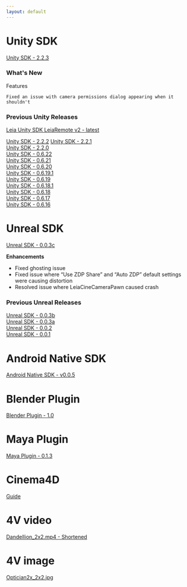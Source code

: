 ```yaml
---
layout: default
---
```




# Unity SDK
<!--- unity_sdk_link_begin --->
[Unity SDK - 2.2.3](https://github.com/LeiaInc/leiainc.github.io/raw/master/Unity/LeiaUnitySDK_Public_v2.2.3.zip)
<br>
<!--- unity_sdk_link_end --->
### What's New
<!--- unity_sdk_text_description_begin --->

Features

    Fixed an issue with camera permissions dialog appearing when it shouldn't

<!--- unity_sdk_text_description_end --->

### Previous Unity Releases

[Leia Unity SDK LeiaRemote v2 - latest](https://github.com/LeiaInc/leiainc.github.io/raw/master/LeiaRemote2/LeiaRemote2_Latest.zip) <br>

[Unity SDK - 2.2.2](https://github.com/LeiaInc/leiainc.github.io/raw/master/Unity/LeiaUnitySDK_Public_v2.2.2.zip)
[Unity SDK - 2.2.1](https://github.com/LeiaInc/leiainc.github.io/raw/master/Unity/LeiaUnitySDK_Public_v2.2.1.zip) <br>
[Unity SDK - 2.2.0](https://github.com/LeiaInc/leiainc.github.io/raw/master/Unity/LeiaUnitySDK_Public_v2.2.0.zip) <br>
[Unity SDK - 0.6.22](https://github.com/LeiaInc/leiainc.github.io/raw/master/Unity/LeiaUnitySDK_Public_v0.6.22.zip) <br>
[Unity SDK - 0.6.21](https://github.com/LeiaInc/leiainc.github.io/raw/master/Unity/LeiaUnitySDK_Public_v0.6.21.zip) <br>
[Unity SDK - 0.6.20](https://github.com/LeiaInc/leiainc.github.io/raw/master/Unity/LeiaUnitySDK_Public_v0.6.20.zip) <br>
[Unity SDK - 0.6.19.1](https://github.com/LeiaInc/leiainc.github.io/raw/master/Unity/LeiaUnitySDK_Public_v0.6.19.1.zip) <br>
[Unity SDK - 0.6.19](https://github.com/LeiaInc/leiainc.github.io/raw/master/Unity/LeiaUnitySDK_Public_v0.6.19.zip) <br>
[Unity SDK - 0.6.18.1](https://github.com/LeiaInc/leiainc.github.io/raw/master/Unity/LeiaUnitySDK_Public_v0.6.18_1.zip) <br>
[Unity SDK - 0.6.18](https://github.com/LeiaInc/leiainc.github.io/raw/master/Unity/LeiaUnitySDK_Public_v0.6.18.zip) <br>
[Unity SDK - 0.6.17](https://github.com/LeiaInc/leiainc.github.io/raw/master/Unity/LeiaUnitySDK_Public_v0.6.17.zip) <br>
[Unity SDK - 0.6.16](https://github.com/LeiaInc/leiainc.github.io/raw/master/Unity/LeiaUnitySDK_Public_v0.6.16.zip) <br>

# Unreal SDK
<!--- unreal_sdk_link_begin --->
[Unreal SDK - 0.0.3c](https://github.com/LeiaInc/leiainc.github.io/raw/master/Unreal/LeiaLoft_Unreal_SDK_LeiaCamera_003c.zip)
<!--- unreal_sdk_link_end --->

<!--- unreal_sdk_text_description_begin --->
**Enhancements**
- Fixed ghosting issue
- Fixed issue where “Use ZDP Share” and “Auto ZDP” default settings were causing distortion
- Resolved issue where LeiaCineCameraPawn caused crash
<!--- unreal_sdk_text_description_end --->

### Previous Unreal Releases
[Unreal SDK - 0.0.3b](https://github.com/LeiaInc/leiainc.github.io/raw/master/Unreal/LeiaLoft_Unreal_SDK_LeiaCamera_003b.zip)<br>
[Unreal SDK - 0.0.3a](https://github.com/LeiaInc/leiainc.github.io/raw/master/Unreal/LeiaLoft_Unreal_SDK_LeiaCamera_003a.zip)<br>
[Unreal SDK - 0.0.2](https://github.com/LeiaInc/leiainc.github.io/raw/master/Unreal/LeiaLoft_Unreal_SDK_LeiaCamera_002_.4e4a563.zip)<br>
[Unreal SDK - 0.0.1](https://github.com/LeiaInc/leiainc.github.io/raw/master/Unreal/LeiaLoft_Unreal_SDK_LeiaCamera_001_bf5adb8.zip)

# Android Native SDK
<!--- android_sdk_link_begin --->
[Android Native SDK - v0.0.5](https://github.com/LeiaInc/leiainc.github.io/raw/master/Android/LeiaLoft_NativeAndroid_SDK_2018-07-19.zip)
<!--- android_sdk_link_end --->
# Blender Plugin
<!--- blender_link_begin --->
[Blender Plugin - 1.0](https://github.com/LeiaInc/leiainc.github.io/raw/master/Blender/Leia+Blender+SDK.zip)
<!--- blender_link_end --->
# Maya Plugin
<!--- maya_link_begin --->
[Maya Plugin - 0.1.3](https://github.com/LeiaInc/leiainc.github.io/raw/master/Maya/LeiaMayaPlugin_v013.zip)
<!--- maya_link_end --->
# Cinema4D
<!--- c4d_link_begin --->
[Guide](https://github.com/LeiaInc/leiainc.github.io/raw/master/C4D/2%20Step%20Rendering%20with%20cinema%204d.pdf)
<!--- c4d_link_end --->
# 4V video
[Dandellion_2x2.mp4 - Shortened](https://github.com/LeiaInc/leiainc.github.io/raw/master/DandellionsSnip_2x2.mp4)

# 4V image
[Optician2x_2x2.jpg](https://github.com/LeiaInc/leiainc.github.io/raw/master/Optician2x_2x2.jpg)
